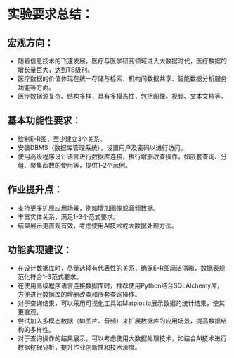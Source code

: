 # 实验要求总结：
## 宏观方向：
* 随着信息技术的飞速发展，医疗与医学研究领域进入大数据时代，医疗数据的增长量巨大，达到TB级别。
* 医疗数据的价值体现在统一存储与检索、机构间数据共享、智能数据分析服务功能等方面。
* 医疗数据源复杂、结构多样，具有多模态性，包括图像、视频、文本文档等。
## 基本功能性要求：
* 绘制E-R图，至少建立3个关系。
* 安装DBMS（数据库管理系统），设置用户及密码以进行访问。
* 使用高级程序设计语言进行数据库连接，执行增删改查操作，如嵌套查询、分组、聚集函数的使用等，提供1-2个示例。
## 作业提升点：
* 支持更多扩展应用场景，例如增加图像或音频数据。
* 丰富实体关系，满足1-3个范式要求。
* 结果展示更直观有效，考虑使用AI技术或大数据处理方法。
## 功能实现建议：
* 在设计数据库时，尽量选择有代表性的关系，确保E-R图简洁清晰，数据表规范化符合1-3范式要求。
* 在使用高级程序语言连接数据库时，推荐使用Python结合SQLAlchemy库，方便进行数据库的增删改查和嵌套查询操作。
* 对于查询结果，可以采用可视化工具如Matplotlib展示数据的统计结果，使其更直观。
* 尝试加入多模态数据（如图片、音频）来扩展数据库的应用场景，提高数据结构的多样性。
* 对于查询操作的结果展示，可以考虑使用大数据处理技术，如结合AI技术进行数据挖掘分析，提升作业创新性和技术深度。





